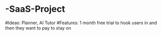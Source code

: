 # -SaaS-Project
#Ideas: Planner, AI Tutor
#Features: 1 month free trial to hook users in and then they want to pay to stay on
